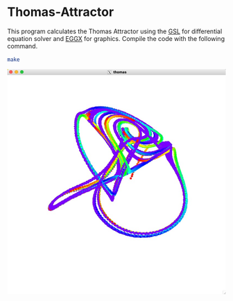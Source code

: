 # Thomas-Attractor

This program calculates the Thomas Attractor using the [GSL](https://www.gnu.org/software/gsl/) for differential equation solver and [EGGX](https://www.ir.isas.jaxa.jp/~cyamauch/eggx_procall/index.html) for graphics. Compile the code with the following command.

```bash
make
```

![](images/thomas.jpg)
